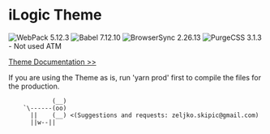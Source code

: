 # iLogic Theme

![WebPack 5.12.3](https://img.shields.io/badge/WebPack-5.12.3-brightgreen)
![Babel 7.12.10](https://img.shields.io/badge/Babel-7.12.10-brightgreen)
![BrowserSync 2.26.13](https://img.shields.io/badge/BrowserSync-2.26.13-brightgreen)
![PurgeCSS 3.1.3](https://img.shields.io/badge/PurgeCSS-3.1.3-brightgreen)  - Not used ATM

[Theme Documentation >>](https://theme.ilogic-dev.net/knowledge-base/)

If you are using the Theme as is, run 'yarn prod' first to compile the files for the production.


                (__)
        `\------(oo)
          ||    (__) <(Suggestions and requests: zeljko.skipic@gmail.com)
          ||w--||
